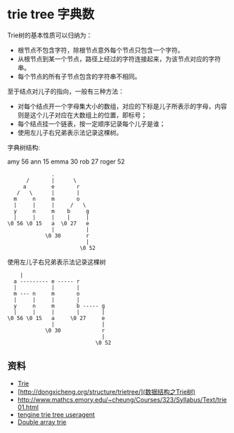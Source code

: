 # trie tree 字典数


Trie树的基本性质可以归纳为：

* 根节点不包含字符，除根节点意外每个节点只包含一个字符。
* 从根节点到某一个节点，路径上经过的字符连接起来，为该节点对应的字符串。
* 每个节点的所有子节点包含的字符串不相同。

至于结点对儿子的指向，一般有三种方法：

* 对每个结点开一个字母集大小的数组，对应的下标是儿子所表示的字母，内容则是这个儿子对应在大数组上的位置，即标号；
* 每个结点挂一个链表，按一定顺序记录每个儿子是谁；
* 使用左儿子右兄弟表示法记录这棵树。


字典树结构:

amy	56
ann	15
emma	30
rob	27
roger	52

```
              .
      /       |      \
     a        e       r
   /   \      |       |
  m     n     m       o
  |     |     |     /   \
  y     n     m    b     g
  |     |     |    |     |
\0 56 \0 15   a  \0 27   e
              |          |
            \0 30        r
                         |
                       \0 52
```


使用左儿子右兄弟表示法记录这棵树


```
	|
  a --------- e ----- r
  |           |       |
  m --- n     m       o
  |     |     |       |
  y     n     m       b ----- g
  |     |     |       |       |
\0 56 \0 15   a     \0 27     e
              |               |
            \0 30             r
                              |
                            \0 52

```

## 资料


* [Trie](http://www.cs.bu.edu/teaching/c/tree/trie/)
* [http://dongxicheng.org/structure/trietree/](数据结构之Trie树)
* http://www.mathcs.emory.edu/~cheung/Courses/323/Syllabus/Text/trie01.html
* [tengine trie tree useragent](http://tengine.taobao.org/download/programmer-201209-Tengine.pdf)
* [Double array trie](http://linux.thai.net/~thep/datrie/datrie.html)

